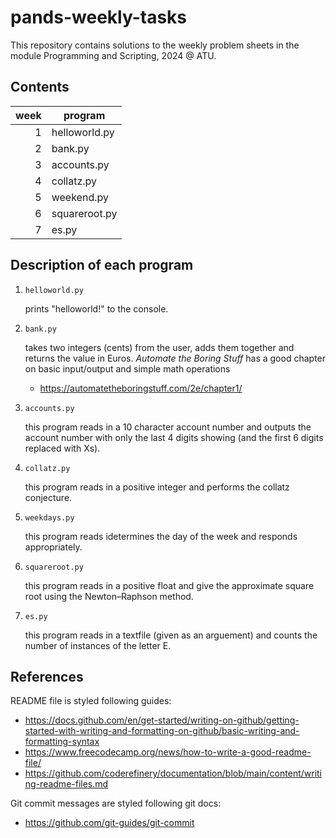 # pands-weekly-tasks

This repository contains solutions to the weekly problem sheets in the module Programming and Scripting, 2024 @ ATU.

## Contents

| week | program       |
|-----:|---------------|
|     1| helloworld.py |
|     2| bank.py       |
|     3| accounts.py   |
|     4| collatz.py    |
|     5| weekend.py    |
|     6| squareroot.py |
|     7| es.py         |

## Description of each program

1. `helloworld.py`

   prints "helloworld!" to the console.

2. `bank.py`

   takes two integers (cents) from the user, adds them together and returns the value in Euros. *Automate the Boring Stuff* has a good chapter on basic input/output and simple math operations

   - https://automatetheboringstuff.com/2e/chapter1/

3. `accounts.py`

   this program reads in a 10 character account number and outputs the account number with only the last 4 digits showing (and the first 6 digits replaced with Xs).

4. `collatz.py`

   this program reads in a positive integer and performs the collatz conjecture.

5. `weekdays.py`

   this program reads idetermines the day of the week and responds appropriately.

6. `squareroot.py`

   this program reads in a positive float and give the approximate square root using the Newton–Raphson method.

7. `es.py`

   this program reads in a textfile (given as an arguement) and counts the number of instances of the letter E.

## References

README file is styled following guides:

- https://docs.github.com/en/get-started/writing-on-github/getting-started-with-writing-and-formatting-on-github/basic-writing-and-formatting-syntax
- https://www.freecodecamp.org/news/how-to-write-a-good-readme-file/
- https://github.com/coderefinery/documentation/blob/main/content/writing-readme-files.md

Git commit messages are styled following git docs: 

- https://github.com/git-guides/git-commit